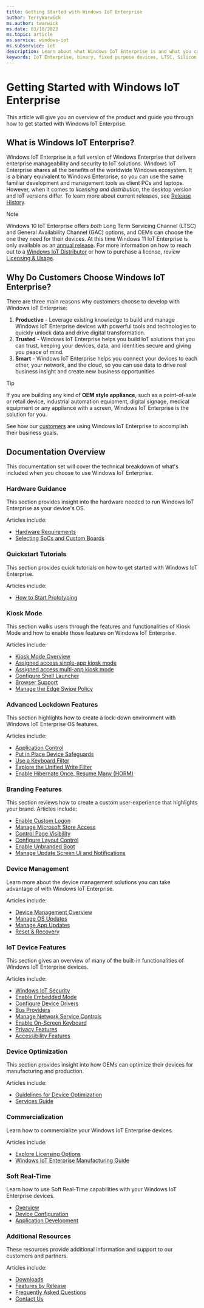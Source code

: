 ```yaml
---
title: Getting Started with Windows IoT Enterprise
author: TerryWarwick
ms.author: twarwick
ms.date: 03/10/2023
ms.topic: article
ms.service: windows-iot
ms.subservice: iot
description: Learn about what Windows IoT Enterprise is and what you can do with it.
keywords: IoT Enterprise, binary, fixed purpose devices, LTSC, Silicon
---
```


# Getting Started with Windows IoT Enterprise

This article will give you an overview of the product and guide you through how to get started with Windows IoT Enterprise.

## What is Windows IoT Enterprise?

Windows IoT Enterprise is a full version of Windows Enterprise that delivers enterprise manageability and security to IoT solutions. Windows IoT Enterprise shares all the benefits of the worldwide Windows ecosystem. It is a binary equivalent to Windows Enterprise, so you can use the same familiar development and management tools as client PCs and laptops. However, when it comes to *licensing and distribution*, the desktop version and IoT versions differ. To learn more about current releases, see [Release History](whats-new/Release-History.md).

> [!NOTE]
>
> Windows 10 IoT Enterprise offers *both* Long Term Servicing Channel (LTSC) and General Availability Channel (GAC) options, and OEMs can choose the one they need for their devices. At this time Windows 11 IoT Enterprise is only available as an [annual release](/lifecycle/faq/windows#windows-11). For more information on how to reach out to a [Windows IoT Distributor](https://aka.ms/IoTDistributorList) or how to purchase a license, review [Licensing & Usage](./Commercialization/Licensing.md).

## Why Do Customers Choose Windows IoT Enterprise?

There are three main reasons why customers choose to develop with Windows IoT Enterprise:

1. **Productive** - Leverage existing knowledge to build and manage Windows IoT Enterprise devices with powerful tools and technologies to quickly unlock data and drive digital transformation.
2. **Trusted** - Windows IoT Enterprise helps you build IoT solutions that you can trust, keeping your devices, data, and identities secure and giving you peace of mind.
3. **Smart** - Windows IoT Enterprise helps you connect your devices to each other, your network, and the cloud, so you can use data to drive real business insight and create new business opportunities

> [!TIP]
>
> If you are building any kind of **OEM style appliance**, such as a point-of-sale or retail device, industrial automation equipment, digital signage, medical equipment or any appliance with a screen, Windows IoT Enterprise is the solution for you.
>
> See how our [customers](https://www.microsoft.com/WindowsForBusiness/windows-iot) are using Windows IoT Enterprise to accomplish their business goals.

## Documentation Overview

This documentation set will cover the technical breakdown of what's included when you choose to use Windows IoT Enterprise.

### Hardware Guidance

This section provides insight into the hardware needed to run Windows IoT Enterprise as your device's OS.

Articles include:

* [Hardware Requirements](./Hardware/Hardware_Requirements.md)
* [Selecting SoCs and Custom Boards](./Hardware/SoCs.md)

### Quickstart Tutorials

This section provides quick tutorials on how to get started with Windows IoT Enterprise.

Articles include:

* [How to Start Prototyping](./Hardware/Prototype.md)  

### Kiosk Mode

This section walks users through the features and functionalities of Kiosk Mode and how to enable those features on Windows IoT Enterprise.

Articles include:

* [Kiosk Mode Overview](./Customize/Kiosk-Mode.md)
* [Assigned access single-app kiosk mode](./Customize/Single-App-Kiosk.md)
* [Assigned access multi-app kiosk mode](./Customize/Multi-App-Kiosk.md)
* [Configure Shell Launcher](./Customize/Shell-Launcher.md)
* [Browser Support](./Customize/Browser-Support.md)
* [Manage the Edge Swipe Policy](./Customize/Edge-Swipe-Policy.md)

### Advanced Lockdown Features

This section highlights how to create a lock-down environment with Windows IoT Enterprise OS features.

Articles include:

* [Application Control](./Customize/Application-Control.md)
* [Put in Place Device Safeguards](./Customize/Device-Safeguards.md)
* [Use a Keyboard Filter](./Customize/Keyboard-Filter.md)
* [Explore the Unified Write Filter](./Customize/Unified-Write-Filter.md)
* [Enable Hibernate Once, Resume Many (HORM)](./Customize/hibernate-once-resume-many-horm.md)

### Branding Features

This section reviews how to create a custom user-experience that highlights your brand.
Articles include:

* [Enable Custom Logon](./Customize/Custom-Logon.md)
* [Manage Microsoft Store Access](./Customize/Microsoft-Store-Access.md)
* [Control Page Visibility](./Customize/Page-Visibility.md)
* [Configure Layout Control](./Customize/Layout-Control.md)
* [Enable Unbranded Boot](./Customize/Unbranded-Boot.md)
* [Manage Update Screen UI and Notifications](./Customize/Update-Notification.md)

### Device Management

Learn more about the device management solutions you can take advantage of with Windows IoT Enterprise.

Articles include:

* [Device Management Overview](./Device-Management/Device-Management-Overview.md)
* [Manage OS Updates](./OS-Features/Updates.md)
* [Manage App Updates](./Device-Management/App-Updates.md)
* [Reset & Recovery](./Device-Management/Reset-and-Recovery.md)

### IoT Device Features

This section gives an overview of many of the built-in functionalities of Windows IoT Enterprise devices.

Articles include:

* [Windows IoT Security](./OS-Features/Security.md)
* [Enable Embedded Mode](./OS-Features/Embedded-Mode.md)
* [Configure Device Drivers](./OS-Features/Device-Drivers.md)
* [Bus Providers](./OS-Features/Bus-Providers.md)
* [Manage Network Service Controls](./OS-Features/Network-Controls.md)
* [Enable On-Screen Keyboard](./OS-Features/On-Screen-Keyboard.md)
* [Privacy Features](./OS-Features/Privacy.md)
* [Accessibility Features](./OS-Features/Accessibility.md)

### Device Optimization

This section provides insight into how OEMs can optimize their devices for manufacturing and production.

Articles include:

* [Guidelines for Device Optimization](./optimize/overview.md)
* [Services Guide](./optimize/services.md)

### Commercialization

Learn how to commercialize your Windows IoT Enterprise devices.

Articles include:

* [Explore Licensing Options](./Commercialization/Licensing.md)
* [Windows IoT Enterprise Manufacturing Guide](./Commercialization/Manufacturing-Guide.md)

### Soft Real-Time

Learn how to use Soft Real-Time capabilities with your Windows IoT Enterprise devices.

* [Overview](./soft-real-time/soft-real-time.md)
* [Device Configuration](./soft-real-time/soft-real-time-device.md)
* [Application Development](./soft-real-time/soft-real-time-application.md)

### Additional Resources

These resources provide additional information and support to our customers and partners.

Articles include:

* [Downloads](./Downloads.md)
* [Features by Release](./Features.md)
* [Frequently Asked Questions](./FAQ.md)
* [Contact Us](./Contact-Us.md)
